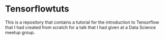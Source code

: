 # Tensorflowtuts
This is a repository that contains a tutorial for the  introduction to Tensorflow that I had created from scratch for a talk that I had given at a Data Science meetup group.
